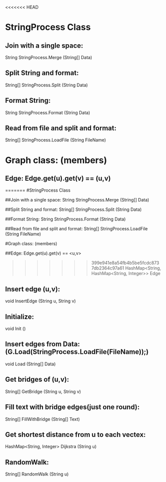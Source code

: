 <<<<<<< HEAD
# StringProcess Class
## Join with a single space:
String StringProcess.Merge (String[] Data) 
## Split String and format:
String[] StringProcess.Split (String Data)
## Format String:
String StringProcess.Format (String Data)
## Read from file and split and format:
String[] StringProcess.LoadFile (String FileName)

# Graph class: (members)
## Edge: Edge.get(u).get(v) == (u,v)
=======
#StringProcess Class

##Join with a single space:
String StringProcess.Merge (String[] Data) 

##Split String and format:
String[] StringProcess.Split (String Data)

##Format String:
String StringProcess.Format (String Data)

##Read from file and split and format:
String[] StringProcess.LoadFile (String FileName)

#Graph class: (members)

##Edge: Edge.get(u).get(v) == <u,v>
>>>>>>> 399e941e8a54fb4b5be5fcdc8737db2364c97a61
HashMap<String, HashMap<String, Integer>> Edge
## Insert edge (u,v):
void InsertEdge (String u, String v)
## Initialize:
void Init ()
## Insert edges from Data: (G.Load(StringProcess.LoadFile(FileName));)
void Load (String[] Data)
## Get bridges of (u,v):
String[] GetBridge (String u, String v) 
## Fill text with bridge edges(just one round):
String[] FillWithBridge (String[] Text)
## Get shortest distance from u to each vectex:
HashMap<String, Integer> Dijkstra (String u)
## RandomWalk:
String[] RandomWalk (String u)
